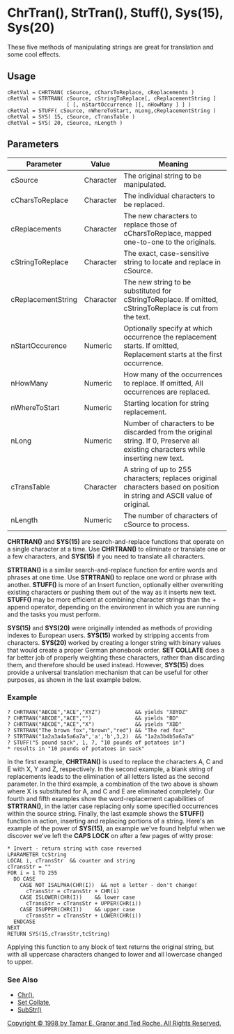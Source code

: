 # ChrTran(), StrTran(), Stuff(), Sys(15), Sys(20)

These five methods of manipulating strings are great for translation and
some cool effects.

## Usage
```
cRetVal = CHRTRAN( cSource, cCharsToReplace, cReplacements )
cRetVal = STRTRAN( cSource, cStringToReplace[, cReplacementString ]
                   [ [, nStartOccurrence ][, nHowMany ] ] )
cRetVal = STUFF( cSource, nWhereToStart, nLong,cReplacementString )
cRetVal = SYS( 15, cSource, cTransTable )
cRetVal = SYS( 20, cSource, nLength )
```
## Parameters

| Parameter | Value | Meaning |
| ---- | ---- | ---- |
| cSource | Character | The original string to be manipulated. |
| cCharsToReplace | Character | The individual characters to be replaced. |
| cReplacements | Character | The new characters to replace those of cCharsToReplace, mapped one-to-one to the originals. |
| cStringToReplace | Character | The exact, case-sensitive string to locate and replace in cSource. |
| cReplacementString | Character | The new string to be substituted for cStringToReplace.  If omitted, cStringToReplace is cut from the text. |
| nStartOccurence | Numeric | Optionally specify at which occurrence the replacement starts. If omitted, Replacement starts at the first occurrence. |
| nHowMany | Numeric | How many of the occurrences to replace. If omitted, All occurrences are replaced. |
| nWhereToStart | Numeric | Starting location for string replacement. |
| nLong | Numeric | Number of characters to be discarded from the original string. If  0, Preserve all existing characters while inserting new text. |
| cTransTable | Character | A string of up to 255 characters; replaces original characters based on position in string and ASCII value of original. |
| nLength | Numeric | The number of characters of cSource to process. |

**CHRTRAN()** and **SYS(15)** are search-and-replace functions that operate on a
single character at a time. Use **CHRTRAN()** to eliminate or translate one
or a few characters, and **SYS(15)** if you need to translate all
characters.

**STRTRAN()** is a similar search-and-replace function for entire words and
phrases at one time. Use **STRTRAN()** to replace one word or phrase with
another. **STUFF()** is more of an Insert function, optionally either
overwriting existing characters or pushing them out of the way as it
inserts new text. **STUFF()** may be more efficient at combining character
strings than the + append operator, depending on the environment in
which you are running and the tasks you must perform.

**SYS(15)** and **SYS(20)** were originally intended as methods of providing
indexes to European users. **SYS(15)** worked by stripping accents from
characters. **SYS(20)** worked by creating a longer string with binary
values that would create a proper German phonebook order. **SET COLLATE**
does a far better job of properly weighting these characters, rather
than discarding them, and therefore should be used instead. However,
**SYS(15)** does provide a universal translation mechanism that can be
useful for other purposes, as shown in the last example below.

### Example
```
? CHRTRAN("ABCDE","ACE","XYZ")           && yields "XBYDZ"
? CHRTRAN("ABCDE","ACE","")              && yields "BD"
? CHRTRAN("ABCDE","ACE","X")             && yields "XBD"
? STRTRAN("The brown fox","brown","red") && "The red fox"
? STRTRAN("1a2a3a4a5a6a7a",'a','b',3,2)  && "1a2a3b4b5a6a7a"
? STUFF("5 pound sack", 1, 7, "10 pounds of potatoes in")
* results in "10 pounds of potatoes in sack"
```

In the first example, **CHRTRAN()** is used to replace the characters A, C
and E with X, Y and Z, respectively. In the second example, a blank
string of replacements leads to the elimination of all letters listed as
the second parameter. In the third example, a combination of the two
above is shown where X is substituted for A, and C and E are eliminated
completely. Our fourth and fifth examples show the word-replacement
capabilities of **STRTRAN()**, in the latter case replacing only some
specified occurrences within the source string. Finally, the last
example shows the **STUFF()** function in action, inserting and replacing
portions of a string. Here's an example of the power of **SYS(15)**, an
example we've found helpful when we discover we've left the **CAPS LOCK** on
after a few pages of witty prose:
```
* Invert - return string with case reversed
LPARAMETER tcString
LOCAL i, cTransStr  && counter and string
cTransStr = ""
FOR i = 1 TO 255
  DO CASE
    CASE NOT ISALPHA(CHR(I))  && not a letter - don't change!
      cTransStr = cTransStr + CHR(i)
    CASE ISLOWER(CHR(I))    && lower case
      cTransStr = cTransStr + UPPER(CHR(i))
    CASE ISUPPER(CHR(I))    && upper case
      cTransStr = cTransStr + LOWER(CHR(i))
  ENDCASE
NEXT
RETURN SYS(15,cTransStr,tcString)
```
Applying this function to any block of text returns the original string,
but with all uppercase characters changed to lower and all lowercase
changed to upper.

### See Also
- [Chr()](./s4g003.md),
- [Set Collate](./s4g068.md),
- [SubStr()](./s4g015.md)

[Copyright © 1998 by Tamar E. Granor and Ted Roche. All Rights
Reserved.](..\copyrite.md)

